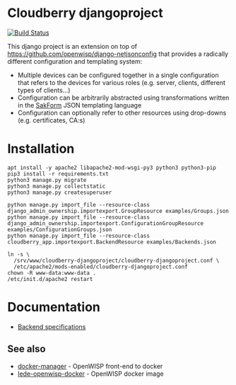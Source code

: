 # Cloudberry djangoproject

[![Build Status](http://build.innovationgarage.tech/buildStatus/icon?job=innovationgarage/cloudberry-djangoproject/master)](http://build.innovationgarage.tech/job/innovationgarage/job/cloudberry-djangoproject/job/master/)

This django project is an extension on top of https://github.com/openwisp/django-netjsonconfig that provides a radically different configuration and templating system:

* Multiple devices can be configured together in a single configuration that refers to the devices for various roles (e.g. server, clients, different types of clients...)
* Configuration can be arbitrarily abstracted using transformations written in the [SakForm](https://innovationgarage.github.io/sakstig/) JSON templating language
* Configuration can optionally refer to other resources using drop-downs (e.g. certificates, CA:s)

# Installation

    apt install -y apache2 libapache2-mod-wsgi-py3 python3 python3-pip
    pip3 install -r requirements.txt
    python3 manage.py migrate
    python3 manage.py collectstatic
    python3 manage.py createsuperuser
    
    python manage.py import_file --resource-class django_admin_ownership.importexport.GroupResource examples/Groups.json
    python manage.py import_file --resource-class django_admin_ownership.importexport.ConfigurationGroupResource examples/ConfigurationGroups.json
    python manage.py import_file --resource-class cloudberry_app.importexport.BackendResource examples/Backends.json

    ln -s \
      /srv/www/cloudberry-djangoproject/cloudberry-djangoproject.conf \
      /etc/apache2/mods-enabled/cloudberry-djangoproject.conf
    chown -R www-data:www-data .
    /etc/init.d/apache2 restart

# Documentation

* [Backend specifications](docs/backends.md)

## See also

* [docker-manager](https://github.com/innovationgarage/cloudberry-docker-manager) - OpenWISP front-end to docker
* [lede-openwisp-docker](https://github.com/innovationgarage/cloudberry-lede-openwisp-docker) - OpenWISP docker image
